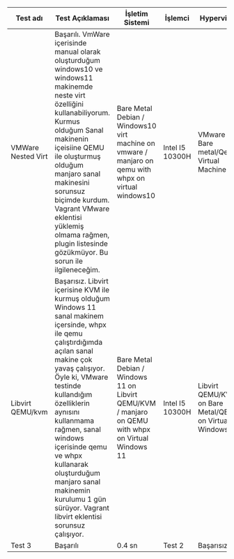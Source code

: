 | Test adı    | Test Açıklaması    | İşletim Sistemi   | İşlemci   | Hypervizor    | Tarih  |
|-------------|----------|--------|-------------|----------|--------|
| VMWare Nested Virt     | Başarılı. VmWare içerisinde manual olarak oluşturduğum windows10 ve windows11 makinemde neste virt özelliğini kullanabiliyorum. Kurmus olduğum Sanal makinenin içeisiine QEMU ile oluşturmuş olduğum manjaro sanal makinesini sorunsuz biçimde kurdum. Vagrant VMware eklentisi yüklemiş olmama rağmen, plugin listesinde gözükmüyor. Bu sorun ile ilgileneceğim. |Bare Metal Debian / Windows10 virt machine on vmware / manjaro on qemu with whpx on virtual windows10 | Intel I5 10300H     | VMware on Bare metal/Qemu Virtual Machine | 28.04.2025 |
| Libvirt QEMU/kvm      | Başarısız. Libvirt içerisine KVM ile kurmuş olduğum Windows 11 sanal makinem içersinde, whpx ile qemu çalıştırdığımda açılan sanal makine çok yavaş çalışıyor. Öyle ki, VMware testinde kullandığım özelliklerin aynısını kullanmama rağmen, sanal windows içerisinde qemu ve whpx kullanarak oluşturduğum manjaro sanal makinemin kurulumu 1 gün sürüyor. Vagrant libvirt eklentisi sorunsuz çalışıyor.| Bare Metal Debian / Windows 11 on Libvirt QEMU/KVM / manjaro on QEMU with whpx on Virtual Windows 11 | Intel I5 10300H  | Libvirt QEMU/KVM on Bare Metal/QEMU on Virtual Windows 11    | 28.04.2025 |
| Test 3      | Başarılı | 0.4 sn | Test 2      | Başarısız| 0.8 sn |
